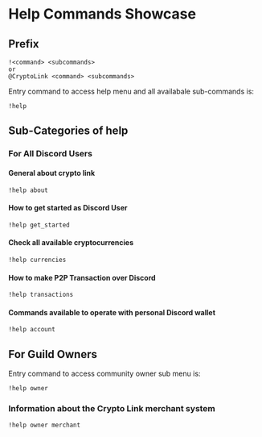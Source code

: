 # Help Commands Showcase

## Prefix
```text
!<command> <subcommands>
or
@CryptoLink <command> <subcommands>
```

Entry command to access help menu and all availabale sub-commands is:

```text
!help
```

## Sub-Categories of help

### For All Discord Users
#### General about crypto link
```text
!help about
```

#### How to get started as Discord User
```text
!help get_started
```

#### Check all available cryptocurrencies
```text
!help currencies
```

#### How to make P2P Transaction over Discord 
```text
!help transactions
```

#### Commands available to operate with personal Discord wallet
```text
!help account
```

## For Guild Owners
Entry command to access community owner sub menu is:
```text
!help owner
```

### Information about the Crypto Link merchant system
```text
!help owner merchant
```
